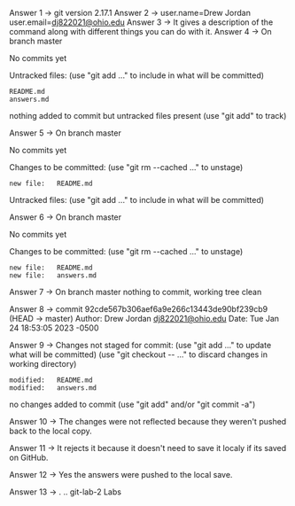 Answer 1 -> git version 2.17.1
Answer 2 -> user.name=Drew Jordan   user.email=dj822021@ohio.edu
Answer 3 -> It gives a description of the command along with different things you can do with it.
Answer 4 -> On branch master

No commits yet

Untracked files:
  (use "git add <file>..." to include in what will be committed)

	README.md
	answers.md

nothing added to commit but untracked files present (use "git add" to track)

Answer 5 -> On branch master

No commits yet

Changes to be committed:
  (use "git rm --cached <file>..." to unstage)

	new file:   README.md

Untracked files:
  (use "git add <file>..." to include in what will be committed)

Answer 6 -> On branch master

No commits yet

Changes to be committed:
  (use "git rm --cached <file>..." to unstage)

	new file:   README.md
	new file:   answers.md

Answer 7 -> On branch master
nothing to commit, working tree clean

Answer 8 -> commit 92cde567b306aef6a9e266c13443de90bf239cb9 (HEAD -> master)
Author: Drew Jordan <dj822021@ohio.edu>
Date:   Tue Jan 24 18:53:05 2023 -0500

Answer 9 -> Changes not staged for commit:
  (use "git add <file>..." to update what will be committed)
  (use "git checkout -- <file>..." to discard changes in working directory)

	modified:   README.md
	modified:   answers.md

no changes added to commit (use "git add" and/or "git commit -a")

Answer 10 -> The changes were not reflected because they weren't pushed back to the local copy.

Answer 11 -> It rejects it because it doesn't need to save it localy if its saved on GitHub. 

Answer 12 -> Yes the answers were pushed to the local save.

Answer 13 -> .  ..  git-lab-2  Labs








